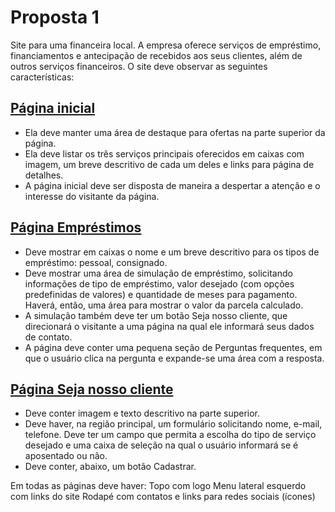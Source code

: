 # Proposta 1
Site para uma financeira local. A empresa oferece serviços de empréstimo, financiamentos e antecipação de recebidos aos seus clientes, além de outros serviços financeiros. O site deve observar as seguintes características:
 
<!-- Make a link to the image home_page.jpg -->
## [Página inicial](./Wireframes/home_page.png)
* Ela deve manter uma área de destaque para ofertas na parte superior da página.
* Ela deve listar os três serviços principais oferecidos em caixas com imagem, um breve descritivo de cada um deles e links para página de detalhes.
*  A página inicial deve ser disposta de maneira a despertar a atenção e o interesse do visitante da página.
 
## [Página Empréstimos](./Wireframes/emprestimos.png)
* Deve mostrar em caixas o nome e um breve descritivo para os tipos de empréstimo: pessoal, consignado.
* Deve mostrar uma área de simulação de empréstimo, solicitando informações de tipo de empréstimo, valor desejado (com opções predefinidas de valores) e quantidade de meses para pagamento. Haverá, então, uma área para mostrar o valor da parcela calculado.
* A simulação também deve ter um botão Seja nosso cliente, que direcionará o visitante a uma página na qual ele informará seus dados de contato.
* A página deve conter uma pequena seção de Perguntas frequentes, em que o usuário clica na pergunta e expande-se uma área com a resposta.
 
## [Página Seja nosso cliente](./Wireframes/Seja_nosso_cliente.png)
* Deve conter imagem e texto descritivo na parte superior.
* Deve haver, na região principal, um formulário solicitando nome, e-mail, telefone. Deve ter um campo que permita a escolha do tipo de serviço desejado e uma caixa de seleção na qual o usuário informará se é aposentado ou não.
* Deve conter, abaixo, um botão Cadastrar.
 
Em todas as páginas deve haver:
Topo com logo
Menu lateral esquerdo com links do site
Rodapé com contatos e links para redes sociais (ícones)